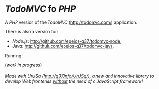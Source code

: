 # *TodoMVC* fo *PHP*

A *PHP* version of the *TodoMVC* (<http://todomvc.com/>) application.

There is also a version for:

  * *Node.js*: <http://github.com/epeios-q37/todomvc-node>,
  * *Java*: <http://github.com/epeios-q37/todomvc-java>.

Running:

(*work in progress*)

###### Made with *UnJSq* (<http://q37.info/UnJSq/>), a new and innovative library to develop Web *frontends* <u>without</u> the need of a *JavaScript* framework!










